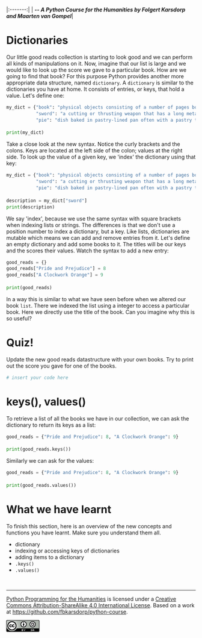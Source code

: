 
<BR>

|:-------:|
| <span style="font-size: 100%"><b>_-- A Python Course for the Humanities by Folgert Karsdorp and Maarten van Gompel_</b></span>|

# Dictionaries

Our little good reads collection is starting to look good and we can perform all kinds of manipulations on it. Now, imagine that our list is large and we would like to look up the score we gave to a particular book. How are we going to find that book? For this purpose Python provides another more appropriate data structure, named `dictionary`. A `dictionary` is similar to the dictionaries you have at home. It consists of entries, or keys, that hold a value. Let's define one:

```python runnable
my_dict = {"book": "physical objects consisting of a number of pages bound together",
           "sword": "a cutting or thrusting weapon that has a long metal blade",
           "pie": "dish baked in pastry-lined pan often with a pastry top"}

print(my_dict)
```

Take a close look at the new syntax. Notice the curly brackets and the colons. Keys are located at the left side of the colon; values at the right side. To look up the value of a given key, we 'index' the dictionary using that key:

```python runnable
my_dict = {"book": "physical objects consisting of a number of pages bound together",
           "sword": "a cutting or thrusting weapon that has a long metal blade",
           "pie": "dish baked in pastry-lined pan often with a pastry top"}

description = my_dict["sword"]
print(description)
```

We say 'index', because we use the same syntax with square brackets when indexing lists or strings. The differences is that we don't use a position number to index a dictionary, but a key. Like lists, dictionaries are mutable which means we can add and remove entries from it. Let's define an empty dictionary and add some books to it. The titles will be our keys and the scores their values. Watch the syntax to add a new entry:

```python runnable
good_reads = {}
good_reads["Pride and Prejudice"] = 8
good_reads["A Clockwork Orange"] = 9

print(good_reads)
```

In a way this is similar to what we have seen before when we altered our book `list`. There we indexed the list using a integer to access a particular book. Here we directly use the title of the book. Can you imagine why this is so useful?

# Quiz!

Update the new good reads datastructure with your own books. Try to print out the score you gave for one of the books.

```python runnable
# insert your code here
```

# keys(), values()

To retrieve a list of all the books we have in our collection, we can ask the dictionary to return its keys as a list:

```python runnable
good_reads = {"Pride and Prejudice": 8, "A Clockwork Orange": 9}

print(good_reads.keys())
```

Similarly we can ask for the values:

```python runnable
good_reads = {"Pride and Prejudice": 8, "A Clockwork Orange": 9}

print(good_reads.values())
```

# What we have learnt

To finish this section, here is an overview of the new concepts and functions you have learnt. Make sure you understand them all.

* dictionary
* indexing or accessing keys of dictionaries
* adding items to a dictionary
* `.keys()`
* `.values()`

<BR>

----

[Python Programming for the Humanities](http://fbkarsdorp.github.io/python-course) is licensed under a [Creative Commons Attribution-ShareAlike 4.0 International License](https://creativecommons.org/licenses/by-sa/4.0/). Based on a work at https://github.com/fbkarsdorp/python-course.

![Creative Commons](../graphics/CreativeCommons.png)
